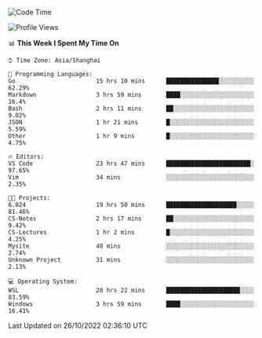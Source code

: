 <!--START_SECTION:waka-->
![Code Time](http://img.shields.io/badge/Code%20Time-258%20hrs%2052%20mins-blue)

![Profile Views](http://img.shields.io/badge/Profile%20Views-7-blue)

📊 **This Week I Spent My Time On** 

```text
⌚︎ Time Zone: Asia/Shanghai

💬 Programming Languages: 
Go                       15 hrs 10 mins      ███████████████░░░░░░░░░░   62.29% 
Markdown                 3 hrs 59 mins       ████░░░░░░░░░░░░░░░░░░░░░   16.4% 
Bash                     2 hrs 11 mins       ██░░░░░░░░░░░░░░░░░░░░░░░   9.02% 
JSON                     1 hr 21 mins        █░░░░░░░░░░░░░░░░░░░░░░░░   5.59% 
Other                    1 hr 9 mins         █░░░░░░░░░░░░░░░░░░░░░░░░   4.75%

🔥 Editors: 
VS Code                  23 hrs 47 mins      ████████████████████████░   97.65% 
Vim                      34 mins             ░░░░░░░░░░░░░░░░░░░░░░░░░   2.35%

🐱‍💻 Projects: 
6.824                    19 hrs 50 mins      ████████████████████░░░░░   81.46% 
CS-Notes                 2 hrs 17 mins       ██░░░░░░░░░░░░░░░░░░░░░░░   9.42% 
CS-Lectures              1 hr 2 mins         █░░░░░░░░░░░░░░░░░░░░░░░░   4.25% 
Mysite                   40 mins             ░░░░░░░░░░░░░░░░░░░░░░░░░   2.74% 
Unknown Project          31 mins             ░░░░░░░░░░░░░░░░░░░░░░░░░   2.13%

💻 Operating System: 
WSL                      20 hrs 22 mins      █████████████████████░░░░   83.59% 
Windows                  3 hrs 59 mins       ████░░░░░░░░░░░░░░░░░░░░░   16.41%

```


 Last Updated on 26/10/2022 02:36:10 UTC
<!--END_SECTION:waka-->